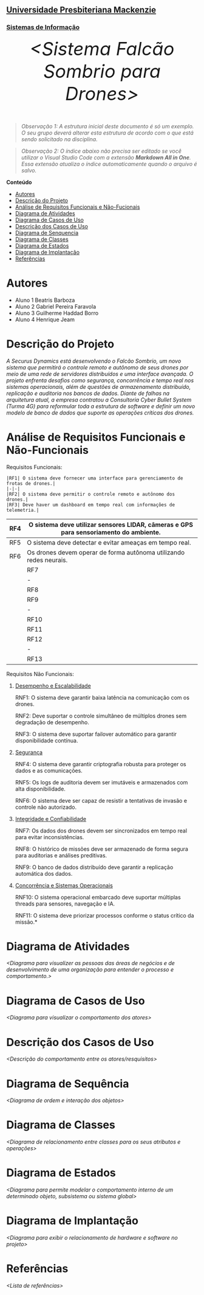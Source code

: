 <h2><a href= "https://www.mackenzie.br">Universidade Presbiteriana Mackenzie</a></h2>
<h3><a href= "https://www.mackenzie.br/graduacao/sao-paulo-higienopolis/sistemas-de-informacao">Sistemas de Informação</a></h3>


<font size="+12"><center>
*&lt;Sistema Falcão Sombrio para Drones&gt;*
</center></font>

>*Observação 1: A estrutura inicial deste documento é só um exemplo. O seu grupo deverá alterar esta estrutura de acordo com o que está sendo solicitado na disciplina.*

>*Observação 2: O índice abaixo não precisa ser editado se você utilizar o Visual Studio Code com a extensão **Markdown All in One**. Essa extensão atualiza o índice automaticamente quando o arquivo é salvo.*

**Conteúdo**

- [Autores](#nome-alunos)
- [Descrição do Projeto](#introdução-do-projeto)
- [Análise de Requisitos Funcionais e Não-Fucionais](#descrição-dos-requisitos)
- [Diagrama de Atividades](#diagrama-de-atividades) 
- [Diagrama de Casos de Uso](#diagrama-de-comportamento-atores)
- [Descrição dos Casos de Uso](#descrição-das-funcões)
- [Diagrama de Senquencia](#diagrama-de-ordem-interações)
- [Diagrama de Classes](#diagrama-orientado-objetos)
- [Diagrama de Estados](#diagrama-estrutura-componente)
- [Diagrama de Implantação](#diagrama-de-hardware-software)
- [Referências](#referências)


# Autores

* Aluno 1 Beatris Barboza
* Aluno 2 Gabriel Pereira Faravola
* Aluno 3 Guilherme Haddad Borro
* Aluno 4 Henrique Jeam

# Descrição do Projeto

*A Securus Dynamics está desenvolvendo o Falcão Sombrio, um novo sistema que permitirá o controle remoto e autônomo de seus drones por meio de uma rede de servidores distribuídos e uma interface avançada. O projeto enfrenta desafios como segurança, concorrência e tempo real nos sistemas operacionais, além de questões de armazenamento distribuído, replicação e auditoria nos bancos de dados. Diante de falhas na arquitetura atual, a empresa contratou a Consultoria Cyber Bullet System (Turma 4G) para reformular toda a estrutura de software e definir um novo modelo de banco de dados que suporte as operações críticas dos drones.*

# Análise de Requisitos Funcionais e Não-Funcionais
Requisitos Funcionais:

    |RF1| O sistema deve fornecer uma interface para gerenciamento de frotas de drones.|
    |-|-|
    |RF2| O sistema deve permitir o controle remoto e autônomo dos drones.|                             
    |RF3| Deve haver um dashboard em tempo real com informações de telemetria.|
   |RF4| O sistema deve utilizar sensores LIDAR, câmeras e GPS para sensoriamento do ambiente.|
   |-|-|
   |RF5| O sistema deve detectar e evitar ameaças em tempo real.|
   |RF6| Os drones devem operar de forma autônoma utilizando redes neurais.|
    |RF7| O sistema deve implementar protocolos para comunicação segura e em tempo real com os drones.|
    |-|-|
    |RF8| Deve haver mecanismos de fallback para evitar perda de conexão.|
    |RF9| O sistema deve armazenar logs de missões realizadas e eventos críticos.|
    |-|-|
    |RF10| A base de dados deve utilizar criptografia de ponta e assinaturas digitais.|
    |RF11| O sistema deve ser capaz de armazenar dados em um banco NoSQL distribuído para suporte em tempo real.|
    |RF12| O sistema deve permitir autenticação de operadores via biometria e autenticação multifator.|
    |-|-|
    |RF13| O sistema deve monitorar os processos do SO embarcado para evitar falhas.|

Requisitos Não Funcionais:

1. <ins>Desempenho e Escalabilidade</ins>

    RNF1: O sistema deve garantir baixa latência na comunicação com os drones.

    RNF2: Deve suportar o controle simultâneo de múltiplos drones sem degradação de desempenho.

    RNF3: O sistema deve suportar failover automático para garantir disponibilidade contínua.

2. <ins>Segurança</ins>

    RNF4: O sistema deve garantir criptografia robusta para proteger os dados e as comunicações.

    RNF5: Os logs de auditoria devem ser imutáveis e armazenados com alta disponibilidade.

    RNF6: O sistema deve ser capaz de resistir a tentativas de invasão e controle não autorizado.

3. <ins>Integridade e Confiabilidade</ins>

    RNF7: Os dados dos drones devem ser sincronizados em tempo real para evitar inconsistências.

    RNF8: O histórico de missões deve ser armazenado de forma segura para auditorias e análises preditivas.

    RNF9: O banco de dados distribuído deve garantir a replicação automática dos dados.

4. <ins>Concorrência e Sistemas Operacionais</ins>

    RNF10: O sistema operacional embarcado deve suportar múltiplas threads para sensores, navegação e IA.

    RNF11: O sistema deve priorizar processos conforme o status crítico da missão.*

# Diagrama de Atividades

*&lt;Diagrama para visualizer as pessoas das áreas de negócios e de desenvolvimento de uma organização para entender o processo e comportamento.&gt;*

# Diagrama de Casos de Uso

*&lt;Diagrama para visualizar o comportamento dos atores&gt;*

# Descrição dos Casos de Uso

*&lt;Descrição do comportamento entre os atores/resquisitos&gt;*

# Diagrama de Sequência

*&lt;Diagrama de ordem e interação dos objetos&gt;*

# Diagrama de Classes

*&lt;Diagrama de relacionamento entre classes para os seus atributos e operações&gt;*

# Diagrama de Estados

*&lt;Diagrama para permite modelar o comportamento interno de um determinado objeto, subsistema ou sistema global&gt;*

# Diagrama de Implantação

*&lt;Diagrama para exibir o relacionamento de hardware e software no projeto&gt;*

# Referências

*&lt;Lista de referências&gt;*
